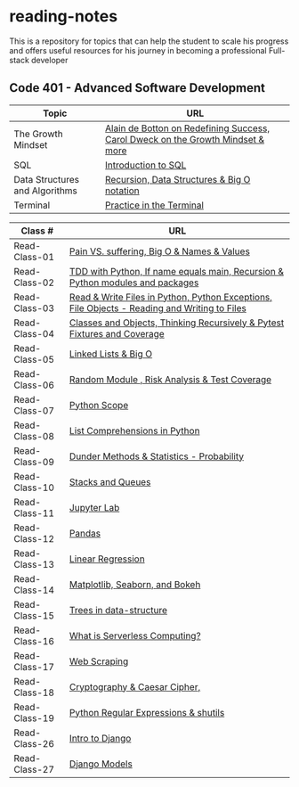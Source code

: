 # reading-notes

 This is a repository for topics that can help the student to scale his progress and offers useful resources for his journey in becoming a professional Full-stack developer

## Code 401 - Advanced Software Development

| **Topic** | **URL** |
| -------- | -----------|
| The Growth Mindset |[Alain de Botton on Redefining Success, Carol Dweck on the Growth Mindset & more](./The%20Growth%20Mindset/red-the-growth-mindset.md)|
| SQL |[Introduction to SQL](./SQL-Practice/read-SQL%20commands.md)|
| Data Structures and Algorithms |[Recursion, Data Structures & Big O notation](./Data%20Structures%20and%20Algorithms/read-data-structures.md)|
| Terminal |[Practice in the Terminal](./Terminal/read-terminal-practice.md)|

| **Class #** | **URL** |
| ----------------- | -------------------------|
|   Read-Class-01   |[Pain VS. suffering, Big O & Names & Values](./Read-Class-01.md)|
|   Read-Class-02   |[TDD with Python, If name equals main, Recursion & Python modules and packages](./Read-Class-02.md)|
|   Read-Class-03   |[Read & Write Files in Python, Python Exceptions, File Objects - Reading and Writing to Files](./Read-Class-03.md)|
|   Read-Class-04   |[Classes and Objects, Thinking Recursively & Pytest Fixtures and Coverage](./Read-Class-04.md)|
|   Read-Class-05   |[Linked Lists & Big O](./Read-Class-05.md)|
|   Read-Class-06   |[Random Module , Risk Analysis & Test Coverage](./Read-Class-06.md)|
|   Read-Class-07   |[Python Scope](./Read-Class-07.md)|
|   Read-Class-08   |[List Comprehensions in Python](./Read-class-08.md)|
|   Read-Class-09   |[Dunder Methods & Statistics - Probability](./Read-Class-09.md)|
|   Read-Class-10   |[Stacks and Queues](./Read-Class-10.md)
|   Read-Class-11   |[Jupyter Lab](./Read-Class-11.md)
|   Read-Class-12   |[Pandas](./Read-class-12.md)
|   Read-Class-13   |[Linear Regression](./Read-Class-13.md)
|   Read-Class-14   |[Matplotlib, Seaborn, and Bokeh](./Read-Class-14.md)
|   Read-Class-15   |[Trees in data-structure](./Read-Class-15.md)
|   Read-Class-16   |[What is Serverless Computing?](./Read-Class-16.md)
|   Read-Class-17   |[Web Scraping](./Read-Class-17.md)
|   Read-Class-18   |[Cryptography & Caesar Cipher,](./Read-Class-18.md)
|   Read-Class-19   |[Python Regular Expressions & shutils](./Read-Class-19.md)
|   Read-Class-26   |[Intro to Django](./Read-Class-26.md)
|   Read-Class-27   |[Django Models](./Read-Class-27.md)
